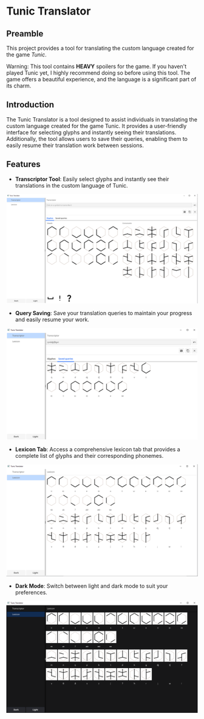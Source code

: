 # Tunic Translator

## Preamble

This project provides a tool for translating the custom language created for the game _Tunic_.

Warning: This tool contains **HEAVY** spoilers for the game. If you haven't played Tunic yet, I highly recommend doing so before using this tool. The game offers a beautiful experience, and the language is a significant part of its charm.

## Introduction

The Tunic Translator is a tool designed to assist individuals in translating the custom language created for the game Tunic. It provides a user-friendly interface for selecting glyphs and instantly seeing their translations. Additionally, the tool allows users to save their queries, enabling them to easily resume their translation work between sessions.

## Features

- **Transcriptor Tool**: Easily select glyphs and instantly see their translations in the custom language of Tunic.

![transcriptor](resources/screenshots/translator.png)

- **Query Saving**: Save your translation queries to maintain your progress and easily resume your work.

![query saving](resources/screenshots/saved_queries.png)

- **Lexicon Tab**: Access a comprehensive lexicon tab that provides a complete list of glyphs and their corresponding phonemes.

![lexicon](resources/screenshots/lexicon.png)

- **Dark Mode**: Switch between light and dark mode to suit your preferences.

![dark mod](resources/screenshots/dark_mode.png)

